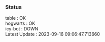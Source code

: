 ### Status


table : OK  
hogwarts : OK  
icy-bot : DOWN  
Latest Update : 2023-09-16 09:06:47.713660
